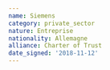 ```yaml
---
name: Siemens
category: private_sector
nature: Entreprise
nationality: Allemagne
alliance: Charter of Trust
date_signed: '2018-11-12'
---
```

    